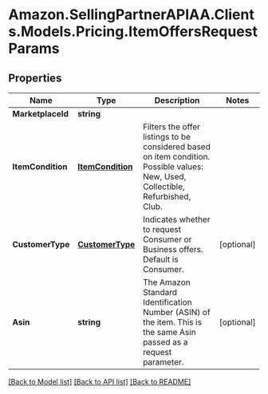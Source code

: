 # Amazon.SellingPartnerAPIAA.Clients.Models.Pricing.ItemOffersRequestParams
## Properties

Name | Type | Description | Notes
------------ | ------------- | ------------- | -------------
**MarketplaceId** | **string** |  | 
**ItemCondition** | [**ItemCondition**](ItemCondition.md) | Filters the offer listings to be considered based on item condition. Possible values: New, Used, Collectible, Refurbished, Club. | 
**CustomerType** | [**CustomerType**](CustomerType.md) | Indicates whether to request Consumer or Business offers. Default is Consumer. | [optional] 
**Asin** | **string** | The Amazon Standard Identification Number (ASIN) of the item. This is the same Asin passed as a request parameter. | [optional] 

[[Back to Model list]](../README.md#documentation-for-models) [[Back to API list]](../README.md#documentation-for-api-endpoints) [[Back to README]](../README.md)

